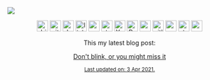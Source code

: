 ![](https://i.imgur.com/qiTHeFR.png) 
 
  [<p align='center'> <img src='https://cdn.jsdelivr.net/npm/simple-icons@3.0.1/icons/git.svg' alt='dribbble' height='25'>](https://sr.ht/~tsyklon/) [<img src='https://cdn.jsdelivr.net/npm/simple-icons@3.0.1/icons/github.svg' alt='github' height='25'>](https://github.com/cloudgruber)   [<img src='https://cdn.jsdelivr.net/npm/simple-icons@3.0.1/icons/dev-dot-to.svg' alt='dev' height='25'>](https://dev.to/cloudgruber) [<img src='https://cdn.jsdelivr.net/npm/simple-icons@3.0.1/icons/linkedin.svg' alt='linkedin' height='25'>](https://www.linkedin.com/in/rodrigo-g/) [<img src='https://api.iconify.design/simple-icons:codesandbox.svg?height=24' alt='codesandbox' height='25'>](https://codesandbox.io/u/cloudgruber) [<img src='https://cdn.jsdelivr.net/npm/simple-icons@3.0.1/icons/stackoverflow.svg' alt='stackoverflow' height='25'>](https://stackexchange.com/users/8975552/rodrigo-gruber)  [<img src='https://cdn.jsdelivr.net/npm/simple-icons@3.0.1/icons/youtube.svg' alt='YouTube' height='25'>](https://www.youtube.com/channel/UC51Kh4tA9IvPsGly15Y8vZA)  [<img src='https://api.iconify.design/fa-brands:free-code-camp.svg?height=24' alt='Reddit' height='25'>](https://codestats.net/users/gruber)  [<img src='https://cdn.jsdelivr.net/npm/simple-icons@3.0.1/icons/gmail.svg' alt='gmail' height='25'>](mailto:736d9d13-b432-45b3-a5e5-f012126caca9@gruber.anonaddy.com)  [<img src='https://cdn.jsdelivr.net/npm/simple-icons@3.0.1/icons/gitlab.svg' alt='gitlab' height='25'>](https://gitlab.com/gruberx)  [<img src='https://cdn.jsdelivr.net/npm/simple-icons@3.0.1/icons/youtubemusic.svg' alt='youtubemusic' height='25'>](https://www.last.fm/user/rpgruber)  [<img src='https://cdn.jsdelivr.net/npm/simple-icons@3.0.1/icons/steam.svg' alt='steam' height='25'>](https://steamcommunity.com/id/takerukazuya)  [<img src='https://cdn.jsdelivr.net/npm/simple-icons@3.0.1/icons/spotify.svg' alt='spotify' height='25'>](https://open.spotify.com/user/rodrigogruber) 
 
 

<p align='center'>This my latest blog post: </p> <a align='center' href='https://blog.tulpas.dev//2020/Dont-blink-or-you-might-miss-it/'> <p align='center'>Don't blink, or you might miss it</p> </a. 
 


<sub> <p align='center'> Last updated on: 3 Apr 2021.</p> </sub> 
 
 
 <p align='center'> 
 
 </p>
